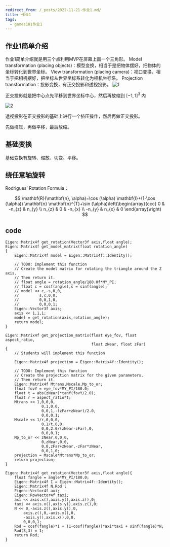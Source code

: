 ```yaml
---
redirect_from: /_posts/2022-11-21-作业1.md/
title: 作业1
tags:
  - games101作业1
---
```

## 作业1简单介绍
作业1简单介绍就是用三个点利用MVP在屏幕上画一个三角形。
Model transformation (placing objects)：模型变换，相当于是把物体摆好，把物体的坐标转化到世界坐标。
View transformation (placing camera)：视口变换，相当于把相机摆好，把坐标从世界坐标系转化为相机坐标系。
Projection transformation：投影变换，有正交投影和透视投影。
![1](https://cdn.jsdelivr.net/gh/wenqiangye/yesky_image@main/img/%E6%AD%A3%E4%BA%A4%E5%8F%98%E6%8D%A2.png)

 正交投影就是把中心点先平移到世界坐标中心，然后再放缩到 $[-1,1]^3$ 内
 
![2](https://cdn.jsdelivr.net/gh/wenqiangye/yesky_image@main/img/202211211120689.png)

透视投影在正交投影的基础上进行一个挤压操作，然后再做正交投影。

先做挤压，再做平移，最后放缩。

## 基础变换
基础变换有旋转、缩放、切变、平移。
## 绕任意轴旋转
Rodrigues’ Rotation Formula：

$$
\mathbf{R}(\mathbf{n}, \alpha)=\cos (\alpha) \mathbf{I}+(1-\cos (\alpha)) \mathbf{n} \mathbf{n}^{T}+\sin (\alpha)\left(\begin{array}{ccc} 0 & -n_{z} & n_{y} \\ n_{z} & 0 & -n_{x} \\ -n_{y} & n_{x} & 0 \end{array}\right)
$$

## code
```
Eigen::Matrix4f get_rotation(Vector3f axis,float angle);
Eigen::Matrix4f get_model_matrix(float rotation_angle)
{
    Eigen::Matrix4f model = Eigen::Matrix4f::Identity();

    // TODO: Implement this function
    // Create the model matrix for rotating the triangle around the Z axis.
    // Then return it.
    // float angle = rotation_angle/180.0f*MY_PI;
    // float c = cosf(angle),s = sinf(angle);
    // model << c,-s,0,0,
    //         s,c,0,0,
    //         0,0,1,0,
    //         0,0,0,1;
    Eigen::Vector3f axis;
    axis << 1,1,1;
    model = get_rotation(axis,rotation_angle);
    return model;
}

Eigen::Matrix4f get_projection_matrix(float eye_fov, float aspect_ratio,
                                      float zNear, float zFar)
{
    // Students will implement this function

    Eigen::Matrix4f projection = Eigen::Matrix4f::Identity();

    // TODO: Implement this function
    // Create the projection matrix for the given parameters.
    // Then return it.
    Eigen::Matrix4f Mtrans,Mscale,Mp_to_or;
    float fovY = eye_fov*MY_PI/180.0;
    float t = abs(zNear)*tanf(fovY/2.0);
    float r = aspect_ratio*t;
    Mtrans << 1,0,0,0,
                0,1,0,0,
                0,0,1,-(zFar+zNear)/2.0,
                0,0,0,1;
    Mscale << 1/r,0,0,0,
                0,1/t,0,0,
                0,0,2.0/(zNear-zFar),0,
                0,0,0,1;
    Mp_to_or << zNear,0,0,0,
                0,zNear,0,0,
                0,0,zFar+zNear,-zFar*zNear,
                0,0,1,0;
    projection = Mscale*Mtrans*Mp_to_or;
    return projection;
}

Eigen::Matrix4f get_rotation(Vector3f axis,float angle){
    float fangle = angle*MY_PI/180.0;
    Eigen::Matrix4f I = Eigen::Matrix4f::Identity();
    Eigen::Matrix4f N,Rod ;
    Eigen::Vector4f axi;
    Eigen::RowVector4f taxi;
    axi << axis.x(),axis.y(),axis.z(),0;
    taxi << axis.x(),axis.y(),axis.z(),0;
    N << 0,-axis.z(),axis.y(),0,
        axis.z(),0,-axis.x(),0,
        -axis.y(),axis.x(),0,0,
        0,0,0,1;
    Rod = cosf(fangle)*I + (1-cosf(fangle))*axi*taxi + sinf(fangle)*N;
    Rod(3,3) = 1;
    return Rod; 
}
```



